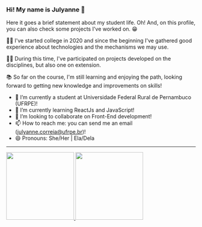 ### Hi! My name is Julyanne 👋

Here it goes a brief statement about my student life. Oh! And, on this profile, you can also check some projects I've worked on. 😁

🙋‍♀️ I've started college in 2020 and since the beginning I've gathered good experience about technologies and the mechanisms we may use. 

👩‍💻 During this time, I've participated on projects developed on the disciplines, but also one on extension. 

📚 So far on the course, I'm still learning and enjoying the path, looking forward to getting new knowledge and improvements on skills!

- 🔭 I’m currently a student at Universidade Federal Rural de Pernambuco (UFRPE)!
- 🌱 I’m currently learning ReactJs and JavaScript!
- 👯 I’m looking to collaborate on Front-End development!
- 📫 How to reach me: you can send me an email (julyanne.correia@ufrpe.br)!
- 😄 Pronouns: She/Her | Ela/Dela

<hr/>

<div>
  <a href="https://github.com/koda-ms">
  <img height="180em" src="https://github-readme-stats.vercel.app/api/top-langs/?username=koda-ms&layout=compact&langs_count=7&theme=cobalt"/>
  <img height="180em" src="https://github-readme-stats.vercel.app/api?username=koda-ms&show_icons=true&theme=cobalt&include_all_commits=true&count_private=true"/>
</div>
